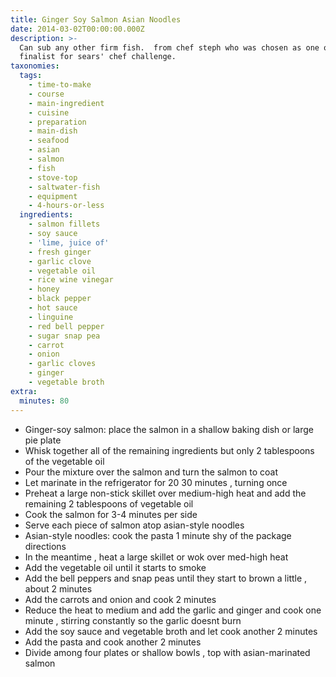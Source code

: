 ```yaml
---
title: Ginger Soy Salmon Asian Noodles
date: 2014-03-02T00:00:00.000Z
description: >-
  Can sub any other firm fish.  from chef steph who was chosen as one of 24
  finalist for sears' chef challenge.
taxonomies:
  tags:
    - time-to-make
    - course
    - main-ingredient
    - cuisine
    - preparation
    - main-dish
    - seafood
    - asian
    - salmon
    - fish
    - stove-top
    - saltwater-fish
    - equipment
    - 4-hours-or-less
  ingredients:
    - salmon fillets
    - soy sauce
    - 'lime, juice of'
    - fresh ginger
    - garlic clove
    - vegetable oil
    - rice wine vinegar
    - honey
    - black pepper
    - hot sauce
    - linguine
    - red bell pepper
    - sugar snap pea
    - carrot
    - onion
    - garlic cloves
    - ginger
    - vegetable broth
extra:
  minutes: 80
---
```

 - Ginger-soy salmon: place the salmon in a shallow baking dish or large pie plate
 - Whisk together all of the remaining ingredients but only 2 tablespoons of the vegetable oil
 - Pour the mixture over the salmon and turn the salmon to coat
 - Let marinate in the refrigerator for 20 30 minutes , turning once
 - Preheat a large non-stick skillet over medium-high heat and add the remaining 2 tablespoons of vegetable oil
 - Cook the salmon for 3-4 minutes per side
 - Serve each piece of salmon atop asian-style noodles
 - Asian-style noodles: cook the pasta 1 minute shy of the package directions
 - In the meantime , heat a large skillet or wok over med-high heat
 - Add the vegetable oil until it starts to smoke
 - Add the bell peppers and snap peas until they start to brown a little , about 2 minutes
 - Add the carrots and onion and cook 2 minutes
 - Reduce the heat to medium and add the garlic and ginger and cook one minute , stirring constantly so the garlic doesnt burn
 - Add the soy sauce and vegetable broth and let cook another 2 minutes
 - Add the pasta and cook another 2 minutes
 - Divide among four plates or shallow bowls , top with asian-marinated salmon
